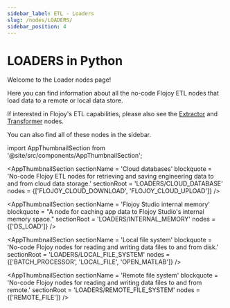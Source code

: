```yaml
---
sidebar_label: ETL - Loaders
slug: /nodes/LOADERS/
sidebar_position: 4
---
```


# LOADERS in Python

Welcome to the Loader nodes page!

Here you can find information about all the no-code Flojoy ETL nodes that load data to a remote or local data store.

If interested in Flojoy's ETL capabilities, please also see the [Extractor](/nodes/EXTRACTORS/) and [Transformer](/nodes/TRANSFORMERS/) nodes.

You can also find all of these nodes in the sidebar.

<!-- Custom component -->
import AppThumbnailSection from '@site/src/components/AppThumbnailSection';

<AppThumbnailSection
    sectionName = 'Cloud databases'
    blockquote = 'No-code Flojoy ETL nodes for retrieving and saving engineering data to and from cloud data storage.'
    sectionRoot = 'LOADERS/CLOUD_DATABASE'
    nodes = {['FLOJOY_CLOUD_DOWNLOAD', 'FLOJOY_CLOUD_UPLOAD']}
/>

<AppThumbnailSection
    sectionName = 'Flojoy Studio internal memory'
    blockquote = "A node for caching app data to Flojoy Studio's internal memory space."
    sectionRoot = 'LOADERS/INTERNAL_MEMORY'
    nodes = {['DS_LOAD']}
/>

<AppThumbnailSection
    sectionName = 'Local file system'
    blockquote = 'No-code Flojoy nodes for reading and writing data files to and from disk.'
    sectionRoot = 'LOADERS/LOCAL_FILE_SYSTEM'
    nodes = {['BATCH_PROCESSOR', 'LOCAL_FILE', 'OPEN_MATLAB']}
/>

<AppThumbnailSection
    sectionName = 'Remote file system'
    blockquote = 'No-code Flojoy nodes for reading and writing data files to and from remote.'
    sectionRoot = 'LOADERS/REMOTE_FILE_SYSTEM'
    nodes = {['REMOTE_FILE']}
/>